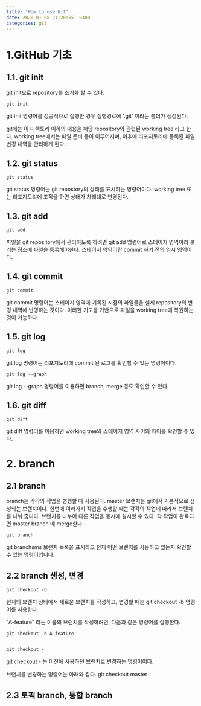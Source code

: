 ```yaml
---
title: "How to use Git"
date: 2020-01-08 21:20:55 -0400
categories: git
---
```



# 1.GitHub 기초
## 1.1. git init
git init으로 repository를 초기화 할 수 있다.  

    git init
  

git init 명령어를 성공적으로 실행한 경우 실행경로에 '.git'  이라는 폴더가 생성된다.

git에는 이 디렉토리 이하의 내용을 해당 repository와 관련된 working tree 라고 한다. working tree에서는 파일 준비 등이 이루어지며, 이후에 리포지토리에 등록된 파일 변경 내역을 관리하게 된다.

## 1.2. git status
    git status
  
git status 명령어는 git repostory의 상태를 표시하는 명령어이다. working tree 또는 리포지토리에 조작을 하면 상태가 차례대로 변경된다.

## 1.3. git add
    git add
  
파일을 git repository에서 관리하도록 하려면 git add 명령어로 스테이지 영역이라 불리는 장소에 파일을 등록해야한다. 스테이지 영역이란 commit 하기 전의 임시 영역이다.

## 1.4. git commit
    git commit
  
git commit 명령어는 스테이지 영역에 기록된 시점의 파일들을 실제 repository의 변경 내역에 반영하는 것이다. 이러한 기고을 기반으로 파일을 working tree에 복원하는 것이 가능하다.

## 1.5. git log
    git log
    

git log 명령어는 리포지토리에 commit 된 로그를 확인할 수 있는 명령어이다.

    git log --graph
  

git log --graph 명령어를 이용하면 branch, merge 등도 확인할 수 있다.

## 1.6. git diff
    git diff
  

git diff 명령어를 이용하면 working tree와 스테이지 영역 사이의 차이를 확인할 수 있다.
  
    
      
        

# 2. branch
## 2.1 branch
branch는 각각의 작업을 병행할 때 사용된다. master 브랜치는 git에서 기본적으로 생성되는 브랜치이다. 한번에 여러가지 작업을 수행할 때는 각각의 작업에 따라서 브랜치를 나눠 줍니다.
브랜치를 나누어 다른 작업을 동시에 실시할 수 있다. 각 작업이 완료되면 master branch 에 merge한다.  

    git branch
git branchsms 브랜치 목록을 표시하고 현재 어떤 브랜치를 사용하고 있는지 확인할 수 있는 명령어입니다.

## 2.2 branch 생성, 변경
    git checkout -b
  
현재의 브랜치 상태에서 새로운 브랜치를 작성하고, 변경할 때는 git checkout -b 명령어를 사용한다.

"A-feature" 라는 이름의 브랜치를 작성하려면, 다음과 같은 명령어를 실행한다.  

    git checkout -b A-feature
  

    git checkout -
  
git checkout - 는 이전에 사용하던 브랜치로 변경하는 명령어이다.

브랜치를 변경하는 명령어는 아래와 같다.
    git checkout master

## 2.3 토픽 branch, 통합 branch
